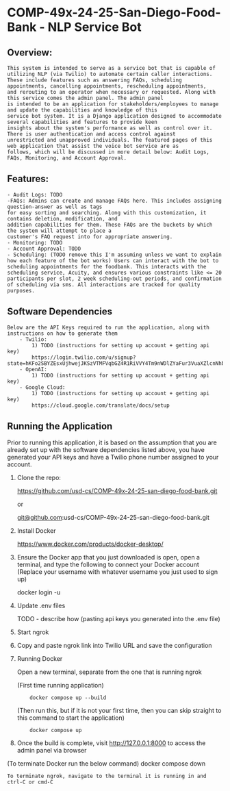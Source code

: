# COMP-49x-24-25-San-Diego-Food-Bank - NLP Service Bot

## Overview:

    This system is intended to serve as a service bot that is capable of utilizing NLP (via Twilio) to automate certain caller interactions.
    These include features such as answering FAQs, scheduling appointments, cancelling appointments, rescheduling appointments,
    and rerouting to an operator when necessary or requested. Along with this service comes the admin panel. The admin panel
    is intended to be an application for stakeholders/employees to manage and update the capabilities and knowledge of this
    service bot system. It is a Django application designed to accommodate several capabilities and features to provide keen
    insights about the system's performance as well as control over it. There is user authentication and access control against
    unrestricted and unapproved individuals. The featured pages of this web application that assist the voice bot service are as
    follows, which will be discussed in more detail below: Audit Logs, FAQs, Monitoring, and Account Approval.

## Features:

    - Audit Logs: TODO
    -FAQs: Admins can create and manage FAQs here. This includes assigning question-answer as well as tags
    for easy sorting and searching. Along with this customization, it contains deletion, modification, and
    addition capabilities for them. These FAQs are the buckets by which the system will attempt to place a
    customer's FAQ request into for appropriate answering.
    - Monitoring: TODO
    - Account Approval: TODO
    - Scheduling: (TODO remove this I'm assuming unless we want to explain how each feature of the bot works) Users can interact with the bot to scheduling appointments for the foodbank. This interacts with the scheduling service, Acuity, and ensures various constraints like <= 20 participants per slot, 2 week scheduling-out periods, and confirmation of scheduling via sms. All interactions are tracked for quality purposes.

## Software Dependencies

    Below are the API Keys required to run the application, along with instructions on how to generate them
        - Twilio:
            1) TODO (instructions for setting up account + getting api key)
            https://login.twilio.com/u/signup?state=hKFo2SBYZEsxUjhwejJKSzVTMFVqbGZ4R1RiVVY4Tm9nWDlZYaFur3VuaXZlcnNhbC1sb2dpbqN0aWTZIGtOOHBPY1ZWeFBNQUs5M0lmS0xVNWNoZDZQX0FwWVJ3o2NpZNkgTW05M1lTTDVSclpmNzdobUlKZFI3QktZYjZPOXV1cks
        - OpenAI:
            1) TODO (instructions for setting up account + getting api key)
        - Google Cloud:
            1) TODO (instructions for setting up account + getting api key)
            https://cloud.google.com/translate/docs/setup

## Running the Application

Prior to running this application, it is based on the assumption that you are already set up with the software dependencies
listed above, you have generated your API keys and have a Twilio phone number assigned to your account.

1. Clone the repo:

   https://github.com/usd-cs/COMP-49x-24-25-san-diego-food-bank.git

   or

   git@github.com:usd-cs/COMP-49x-24-25-san-diego-food-bank.git

2. Install Docker

   https://www.docker.com/products/docker-desktop/

3. Ensure the Docker app that you just downloaded is open, open a terminal, and type the following to connect your Docker account
   (Replace your username with whatever username you just used to sign up)

   docker login -u <username>

5. Update .env files

    TODO - describe how (pasting api keys you generated into the .env file)

6. Start ngrok


7. Copy and paste ngrok link into Twilio URL and save the configuration

8. Running Docker

   Open a new terminal, separate from the one that is running ngrok

   (First time running application)

           docker compose up --build

   (Then run this, but if it is not your first time, then you can skip straight to this command to start the application)

           docker compose up

10. Once the build is complete, visit http://127.0.0.1:8000 to access the admin panel via browser

   (To terminate Docker run the below command)
           docker compose down

    To terminate ngrok, navigate to the terminal it is running in and ctrl-C or cmd-C
